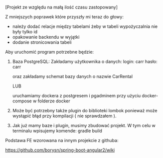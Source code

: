 [Projekt ze względu na małą ilość czasu zastopowany]

Z mniejszych poprawek które przyszły mi teraz do głowy: 
- należy dodać relacje między tabelami żeby w tabeli wypożyczalnia nie były tylko id
- opakowanie backendu w wyjątki
- dodanie stronicowania tabeli


Aby uruchomić program potrzebne będzie:
1. Baza PostgreSQL:
   Zakładamy użytkownika o danych:
   login: carr
   hasło: carr
   
   oraz zakładamy schemat bazy danych o nazwie CarRental
   
   LUB
   
   uruchamiamy dockera z postgresem i pgadminem przy użyciu docker-compose w folderze docker 
2. Może być potrzebny także plugin do biblioteki lombok ponieważ może wystąpić błąd 
  przy kompilacji ( nie sprawdzałem ).
   
3. Jak już mamy baze i plugin, musimy zbudować projekt. W tym celu w terminalu wpisujemy komende:
  gradle build

Podstawa FE wzorowana na innym projekcie z githuba:

https://github.com/borysn/spring-boot-angular2/wiki

